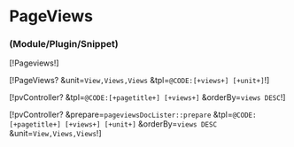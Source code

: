 # PageViews
### (Module/Plugin/Snippet)

[!Pageviews!]

[!PageViews? &unit=`View,Views,Views` &tpl=`@CODE:[+views+] [+unit+]`!]

[!pvController? &tpl=`@CODE:[+pagetitle+] [+views+]` &orderBy=`views DESC`!]

[!pvController? &prepare=`pageviewsDocLister::prepare` &tpl=`@CODE:[+pagetitle+] [+views+] [+unit+]` &orderBy=`views DESC` &unit=`View,Views,Views`!]
